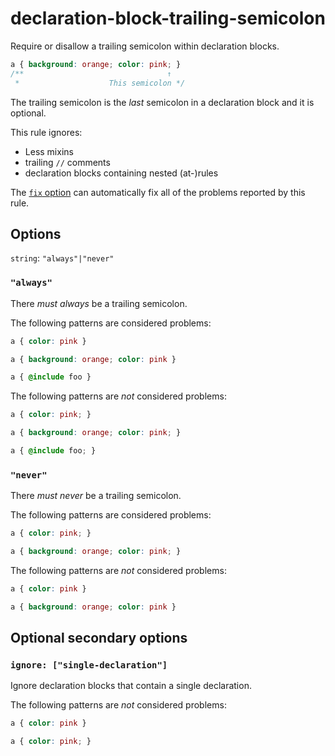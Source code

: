 # declaration-block-trailing-semicolon

Require or disallow a trailing semicolon within declaration blocks.

```css
a { background: orange; color: pink; }
/**                                ↑
 *                    This semicolon */
```

The trailing semicolon is the _last_ semicolon in a declaration block and it is optional.

This rule ignores:

- Less mixins
- trailing `//` comments
- declaration blocks containing nested (at-)rules

The [`fix` option](../../../docs/user-guide/options.md#fix) can automatically fix all of the problems reported by this rule.

## Options

`string`: `"always"|"never"`

### `"always"`

There _must always_ be a trailing semicolon.

The following patterns are considered problems:

```css
a { color: pink }
```

```css
a { background: orange; color: pink }
```

```css
a { @include foo }
```

The following patterns are _not_ considered problems:

```css
a { color: pink; }
```

```css
a { background: orange; color: pink; }
```

```css
a { @include foo; }
```

### `"never"`

There _must never_ be a trailing semicolon.

The following patterns are considered problems:

```css
a { color: pink; }
```

```css
a { background: orange; color: pink; }
```

The following patterns are _not_ considered problems:

```css
a { color: pink }
```

```css
a { background: orange; color: pink }
```

## Optional secondary options

### `ignore: ["single-declaration"]`

Ignore declaration blocks that contain a single declaration.

The following patterns are _not_ considered problems:

```css
a { color: pink }
```

```css
a { color: pink; }
```
